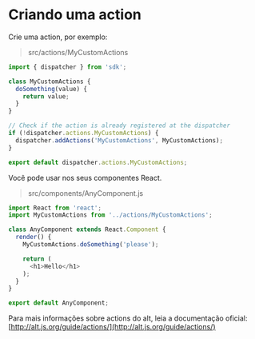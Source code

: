 # Criando uma action

Crie uma action, por exemplo:

> src/actions/MyCustomActions

```js
import { dispatcher } from 'sdk';

class MyCustomActions {
  doSomething(value) {
    return value;
  }
}

// Check if the action is already registered at the dispatcher
if (!dispatcher.actions.MyCustomActions) {
  dispatcher.addActions('MyCustomActions', MyCustomActions);
}

export default dispatcher.actions.MyCustomActions;
```

Você pode usar nos seus componentes React.

> src/components/AnyComponent.js

```js
import React from 'react';
import MyCustomActions from '../actions/MyCustomActions';

class AnyComponent extends React.Component {
  render() {
    MyCustomActions.doSomething('please');

    return (
      <h1>Hello</h1>
    );
  }
}

export default AnyComponent;
```

Para mais informações sobre actions do alt, leia a documentação oficial: [http://alt.js.org/guide/actions/](http://alt.js.org/guide/actions/)
